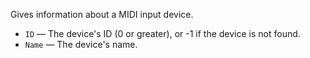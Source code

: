 Gives information about a MIDI input device.

   - `ID` — The device's ID (0 or greater), or -1 if the device is not found.
   - `Name` — The device's name.

